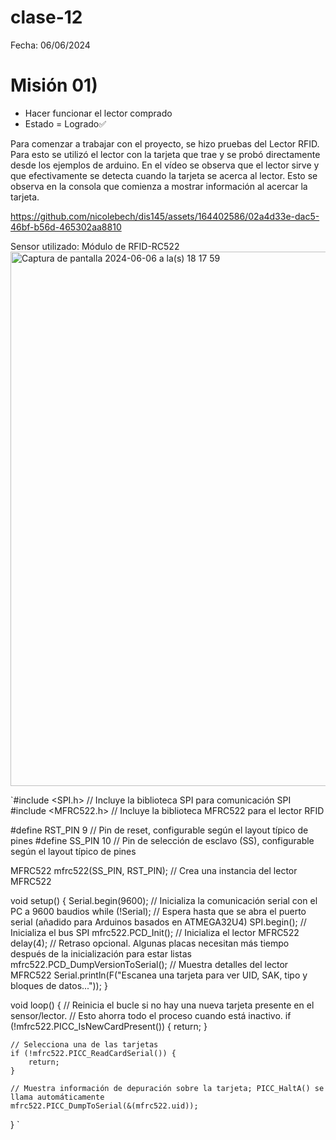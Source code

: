 # clase-12
Fecha: 06/06/2024


# Misión 01) 
- Hacer funcionar el lector comprado
- Estado = Logrado✅

Para comenzar a trabajar con el proyecto, se hizo pruebas del Lector RFID. Para esto se utilizó el lector con la tarjeta que trae y se probó directamente desde los ejemplos de arduino. En el vídeo se observa que el lector sirve y que efectivamente se detecta cuando la tarjeta se acerca al lector. Esto se observa en la consola que comienza a mostrar información al acercar la tarjeta. 




https://github.com/nicolebech/dis145/assets/164402586/02a4d33e-dac5-46bf-b56d-465302aa8810

Sensor utilizado: Módulo de RFID-RC522
<img width="855" alt="Captura de pantalla 2024-06-06 a la(s) 18 17 59" src="https://github.com/nicolebech/dis145/assets/164402586/5b1cae81-15b7-4f4b-a4ba-4da21042d45d">


`#include <SPI.h>          // Incluye la biblioteca SPI para comunicación SPI
#include <MFRC522.h>      // Incluye la biblioteca MFRC522 para el lector RFID

#define RST_PIN 9         // Pin de reset, configurable según el layout típico de pines
#define SS_PIN 10         // Pin de selección de esclavo (SS), configurable según el layout típico de pines

MFRC522 mfrc522(SS_PIN, RST_PIN);  // Crea una instancia del lector MFRC522

void setup() {
    Serial.begin(9600);  // Inicializa la comunicación serial con el PC a 9600 baudios
    while (!Serial);     // Espera hasta que se abra el puerto serial (añadido para Arduinos basados en ATMEGA32U4)
    SPI.begin();         // Inicializa el bus SPI
    mfrc522.PCD_Init();  // Inicializa el lector MFRC522
    delay(4);            // Retraso opcional. Algunas placas necesitan más tiempo después de la inicialización para estar listas
    mfrc522.PCD_DumpVersionToSerial();  // Muestra detalles del lector MFRC522
    Serial.println(F("Escanea una tarjeta para ver UID, SAK, tipo y bloques de datos..."));
}

void loop() {
    // Reinicia el bucle si no hay una nueva tarjeta presente en el sensor/lector.
    // Esto ahorra todo el proceso cuando está inactivo.
    if (!mfrc522.PICC_IsNewCardPresent()) {
        return;
    }

    // Selecciona una de las tarjetas
    if (!mfrc522.PICC_ReadCardSerial()) {
        return;
    }

    // Muestra información de depuración sobre la tarjeta; PICC_HaltA() se llama automáticamente
    mfrc522.PICC_DumpToSerial(&(mfrc522.uid));
}
`
